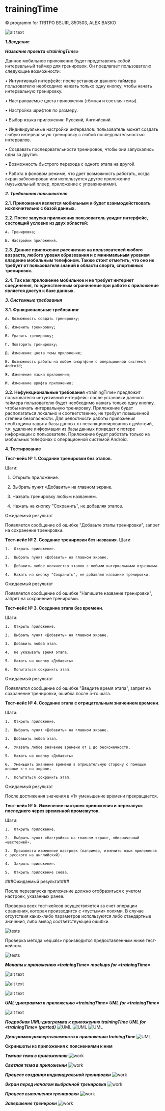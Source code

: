 # trainingTime
 © programm for TRITPO BSUIR, 850503, ALEX BASKO

![alt text](https://github.com/albaSANDROS/trainingTime/blob/master/pictures/main.jpg?raw=true)

***1.Введение***

***Название проекта «trainingTime»***

Данное мобильное приложение будет представлять собой интервальный таймер для тренировок. Он предлагает пользователю следующие возможности:

•	Интуитивный интерфейс: после установки данного таймера пользователю необходимо нажать только одну кнопку, чтобы начать интервальную тренировку.

•	Настраиваемые цвета приложения (тёмная и светлая темы).

•	Настройка шрифтов по размеру.

•	Выбор языка приложения: Русский, Английский.

•	Индивидуальные настройки интервалов: пользователь может создать любую интервальную тренировку с любой последовательностью интервалов.

•	Создавать последовательности тренировок, чтобы они запускались одна за другой.

•	Возможность быстрого перехода с одного этапа на другой.

•	Работа в фоновом режиме, что дает возможность работать, когда экран заблокирован или используется другое приложение (музыкальный плеер, приложение с упражнениями).


***2.	Требования пользователя***

**2.1.	 Приложения является мобильным и будет взаимодействовать исключительно с базой данных.**

**2.2.	 После запуска приложения пользователь увидит интерфейс, состоящий условно из двух областей:**
	
	А. Тренировка;
	
	Б. Настройки приложения.
	
**2.3.	 Данное приложение рассчитано на пользователей любого возраста, любого уровня образования и с минимальным уровнем владение мобильным телефоном. Также стоит отметить, что оно не требует от пользователя знаний в области спорта, спортивных тренировок.**
	
**2.4.	 Так как приложение мобильное и не требует интернет соединения, то единственным ограничение при работе с приложение является доступ к базе данных.**

***3.	Системные требования***

**3.1.	 Функциональные требования:**
	
	А. Возможность создать тренировку;
	
	Б. Изменить тренировку;

	В. Удалить тренировку;

	Г. Повторить тренировку;

	Д. Изменение цвета темы приложения;
	
	Е. Возможность работы на любом смартфоне с операционной системой Android;
	
	Ж. Изменение языка приложения;

	И. Изменение шрифта приложения;


**3.2.	 Нефункциональные требования**
«trainingTime» предложит пользователю интуитивный интерфейс: после установки данного таймера пользователю будет необходимо нажать только одну кнопку, чтобы начать интервальную тренировку. Приложение будет располагаться локально и соответственно, не требует повышенной степени безопасности. Для целостности работы приложения необходима защита базы данных от несанкционированных действий, т.к. удаление информации из базы данных приведет к потере информации о пользователе. 
Приложение будет работать только на мобильных телефонах с операционной системой Android. 


**4. Тестирование**

**Тест-кейс № 1. Создание тренировки без этапов.**

Шаги:

1.	Открыть приложение.

2.	Выбрать пункт «Добавить» на главном экране.

3.	Назвать тренировку любым названием.

4.	Нажать на кнопку "Сохранить", не добавляя этапов.

Ожидаемый результат

Появляется сообщение об ошибке "Добавьте этапы тренировки", запрет на сохранение тренировки.

**Тест-кейс № 2. Создание тренировки без названия.**
Шаги:

	1.	Открыть приложение.

	2.	Выбрать пункт «Добавить» на главном экране.

	3.	Добавить любое количество этапов с любыми интервальными отрезками.

	4.	Нажать на кнопку "Сохранить", не добавляя название тренировки.

Ожидаемый результат

Появляется сообщение об ошибке "Напишите название тренировки", запрет на сохранение тренировки.

**Тест-кейс № 3. Создание этапа без времени.**

Шаги:
	
	1.	Открыть приложение.
	
	2.	Выбрать пункт «Добавить» на главном экране.
	
	3.	Добавить любой этап.
	
	4.	Не указывать время этапа.
	
	5.	Нажать на кнопку «Добавить»
	
	6.	Попытаться сохранить этап.

Ожидаемый результат

Появляется сообщение об ошибке "Введите время этапа", запрет на сохранение тренировки, ошибка после 5-го шага.

**Тест-кейс № 4. Создание этапа с отрицательным значением времени.**

Шаги:
	
	1.	Открыть приложение.
	
	2.	Выбрать пункт «Добавить» на главном экране.
	
	3.	Добавить любой этап.
	
	4.	Указать любое значение времени от 1 до бесконечности.
	
	5.	Нажать на кнопку «Добавить»
	
	6.	Уменьшить значение времени в отрицательную сторону с помощью кнопки «-» на экране.
	
	7.	Попытаться сохранить этап.

Ожидаемый результат

После достижения значения в «1» уменьшение времени прекращается.

**Тест-кейс № 5. Изменение настроек приложения и перезапуск последнего через временной промежуток.**

Шаги:

	1.	Открыть приложение.

	2.	Выбрать пункт «Настройки» на главном экране, обозначенный «шестерней».

	3.	Произвести изменение настроек (например, изменить язык приложения с русского на английский).

	4.	Закрыть приложение.

	5.	Открыть приложение снова.

###Ожидаемый результат###

После перезапуска приложение должно отобразиться с учетом настроек, указанных ранее.

Проверка всех тест-кейсов осуществляется за счет операции сравнения, которая производится с «пустыми» полями. В случае отсутствия каких-либо параметров используются либо стандартные значения, либо вывод соответствующей ошибки. 

![tests](https://github.com/albaSANDROS/trainingTime/blob/master/pictures/test-cases_for_equals.jpg?raw=true)

Проверка метода «equals» производится предоставленным ниже тест-кейсом.

![tests](https://github.com/albaSANDROS/trainingTime/blob/master/pictures/euals_test.jpg?raw=true)

***Мокапы к приложению «trainingTime»***
***mockups for «trainingTime»***

![alt text](https://github.com/albaSANDROS/trainingTime/blob/master/pictures/1.jpg?raw=true)


![alt text](https://github.com/albaSANDROS/trainingTime/blob/master/pictures/2.jpg?raw=true)


![alt text](https://github.com/albaSANDROS/trainingTime/blob/master/pictures/3.jpg?raw=true)

***UML-диаграмма к приложению «trainingTime»***
***UML for «trainingTime»***

![alt text](https://github.com/albaSANDROS/trainingTime/blob/master/pictures/uml.jpg?raw=true)


***Подробная UML-диаграмма к приложению trainingTime***
***UML for «trainingTime» (parted)***
![UML](https://github.com/albaSANDROS/trainingTime/blob/master/pictures/uml1.jpg?raw=true)
![UML](https://github.com/albaSANDROS/trainingTime/blob/master/pictures/uml2.jpg?raw=true)
![UML](https://github.com/albaSANDROS/trainingTime/blob/master/pictures/uml3.jpg?raw=true)

***Диаграмма развертываемости к приложению trainingTime***
![UML](https://github.com/albaSANDROS/trainingTime/blob/master/pictures/diagramUML.png?raw=true)


**Скриншоты из приложения с пояснениями к ним**


***Темная тема в приложенияя***
![work](https://github.com/albaSANDROS/trainingTime/blob/master/pictures/work1.jpg?raw=true)

***Светлая тема в приложении***
![work](https://github.com/albaSANDROS/trainingTime/blob/master/pictures/work2.jpg?raw=true)

***Процесс создания индивидуальной тренировки***
![work](https://github.com/albaSANDROS/trainingTime/blob/master/pictures/work3.jpg?raw=true)

***Экран перед началом выбранной тренировки***
![work](https://github.com/albaSANDROS/trainingTime/blob/master/pictures/work4.jpg?raw=true)

***Процесс выполнения тренировки***
![work](https://github.com/albaSANDROS/trainingTime/blob/master/pictures/work5.jpg?raw=true)

***Завершение тренироки***
![work](https://github.com/albaSANDROS/trainingTime/blob/master/pictures/work6.jpg?raw=true)


